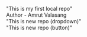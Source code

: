 "This is my first local repo"
<br>
Author - Amrut Valasang
<br>
"This is new repo (dropdown)"
<br>
"This is new repo (button)"
